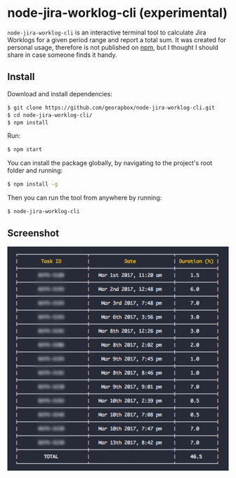 # node-jira-worklog-cli (experimental)

`node-jira-worklog-cli` is an interactive terminal tool to calculate Jira Worklogs for a given period range and report a total sum.
It was created for personal usage, therefore is not published on [npm](https://www.npmjs.com/), but I thought I should share in case someone finds it handy.

## Install

Download and install dependencies:

```sh
$ git clone https://github.com/georapbox/node-jira-worklog-cli.git
$ cd node-jira-worklog-cli/
$ npm install
```

Run:
```sh
$ npm start
```

You can install the package globally, by navigating to the project's root folder and running:
```sh
$ npm install -g
```

Then you can run the tool from anywhere by running:
```sh
$ node-jira-worklog-cli
```

## Screenshot

![Terminal Application Example](screenshots/screenshot.png)
